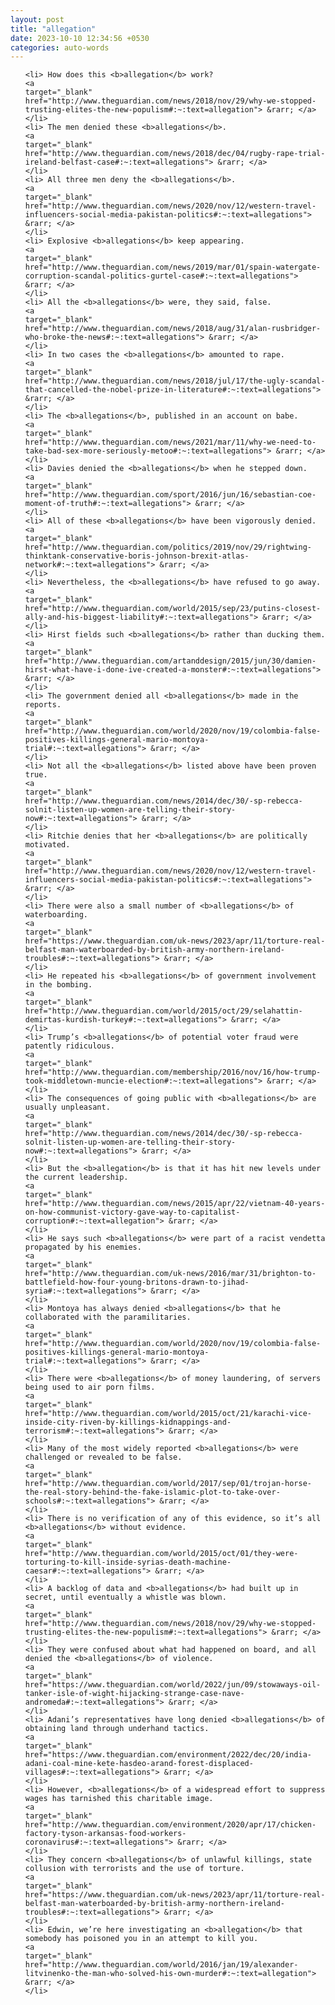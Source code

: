 ```yaml
---
layout: post
title: "allegation"
date: 2023-10-10 12:34:56 +0530
categories: auto-words
---
```

<ol>

    <li> How does this <b>allegation</b> work?
    <a 
    target="_blank" 
    href="http://www.theguardian.com/news/2018/nov/29/why-we-stopped-trusting-elites-the-new-populism#:~:text=allegation"> &rarr; </a>
    </li>
    <li> The men denied these <b>allegations</b>.
    <a 
    target="_blank" 
    href="http://www.theguardian.com/news/2018/dec/04/rugby-rape-trial-ireland-belfast-case#:~:text=allegations"> &rarr; </a>
    </li>
    <li> All three men deny the <b>allegations</b>.
    <a 
    target="_blank" 
    href="http://www.theguardian.com/news/2020/nov/12/western-travel-influencers-social-media-pakistan-politics#:~:text=allegations"> &rarr; </a>
    </li>
    <li> Explosive <b>allegations</b> keep appearing.
    <a 
    target="_blank" 
    href="http://www.theguardian.com/news/2019/mar/01/spain-watergate-corruption-scandal-politics-gurtel-case#:~:text=allegations"> &rarr; </a>
    </li>
    <li> All the <b>allegations</b> were, they said, false.
    <a 
    target="_blank" 
    href="http://www.theguardian.com/news/2018/aug/31/alan-rusbridger-who-broke-the-news#:~:text=allegations"> &rarr; </a>
    </li>
    <li> In two cases the <b>allegations</b> amounted to rape.
    <a 
    target="_blank" 
    href="http://www.theguardian.com/news/2018/jul/17/the-ugly-scandal-that-cancelled-the-nobel-prize-in-literature#:~:text=allegations"> &rarr; </a>
    </li>
    <li> The <b>allegations</b>, published in an account on babe.
    <a 
    target="_blank" 
    href="http://www.theguardian.com/news/2021/mar/11/why-we-need-to-take-bad-sex-more-seriously-metoo#:~:text=allegations"> &rarr; </a>
    </li>
    <li> Davies denied the <b>allegations</b> when he stepped down.
    <a 
    target="_blank" 
    href="http://www.theguardian.com/sport/2016/jun/16/sebastian-coe-moment-of-truth#:~:text=allegations"> &rarr; </a>
    </li>
    <li> All of these <b>allegations</b> have been vigorously denied.
    <a 
    target="_blank" 
    href="http://www.theguardian.com/politics/2019/nov/29/rightwing-thinktank-conservative-boris-johnson-brexit-atlas-network#:~:text=allegations"> &rarr; </a>
    </li>
    <li> Nevertheless, the <b>allegations</b> have refused to go away.
    <a 
    target="_blank" 
    href="http://www.theguardian.com/world/2015/sep/23/putins-closest-ally-and-his-biggest-liability#:~:text=allegations"> &rarr; </a>
    </li>
    <li> Hirst fields such <b>allegations</b> rather than ducking them.
    <a 
    target="_blank" 
    href="http://www.theguardian.com/artanddesign/2015/jun/30/damien-hirst-what-have-i-done-ive-created-a-monster#:~:text=allegations"> &rarr; </a>
    </li>
    <li> The government denied all <b>allegations</b> made in the reports.
    <a 
    target="_blank" 
    href="http://www.theguardian.com/world/2020/nov/19/colombia-false-positives-killings-general-mario-montoya-trial#:~:text=allegations"> &rarr; </a>
    </li>
    <li> Not all the <b>allegations</b> listed above have been proven true.
    <a 
    target="_blank" 
    href="http://www.theguardian.com/news/2014/dec/30/-sp-rebecca-solnit-listen-up-women-are-telling-their-story-now#:~:text=allegations"> &rarr; </a>
    </li>
    <li> Ritchie denies that her <b>allegations</b> are politically motivated.
    <a 
    target="_blank" 
    href="http://www.theguardian.com/news/2020/nov/12/western-travel-influencers-social-media-pakistan-politics#:~:text=allegations"> &rarr; </a>
    </li>
    <li> There were also a small number of <b>allegations</b> of waterboarding.
    <a 
    target="_blank" 
    href="https://www.theguardian.com/uk-news/2023/apr/11/torture-real-belfast-man-waterboarded-by-british-army-northern-ireland-troubles#:~:text=allegations"> &rarr; </a>
    </li>
    <li> He repeated his <b>allegations</b> of government involvement in the bombing.
    <a 
    target="_blank" 
    href="http://www.theguardian.com/world/2015/oct/29/selahattin-demirtas-kurdish-turkey#:~:text=allegations"> &rarr; </a>
    </li>
    <li> Trump’s <b>allegations</b> of potential voter fraud were patently ridiculous.
    <a 
    target="_blank" 
    href="http://www.theguardian.com/membership/2016/nov/16/how-trump-took-middletown-muncie-election#:~:text=allegations"> &rarr; </a>
    </li>
    <li> The consequences of going public with <b>allegations</b> are usually unpleasant.
    <a 
    target="_blank" 
    href="http://www.theguardian.com/news/2014/dec/30/-sp-rebecca-solnit-listen-up-women-are-telling-their-story-now#:~:text=allegations"> &rarr; </a>
    </li>
    <li> But the <b>allegation</b> is that it has hit new levels under the current leadership.
    <a 
    target="_blank" 
    href="http://www.theguardian.com/news/2015/apr/22/vietnam-40-years-on-how-communist-victory-gave-way-to-capitalist-corruption#:~:text=allegation"> &rarr; </a>
    </li>
    <li> He says such <b>allegations</b> were part of a racist vendetta propagated by his enemies.
    <a 
    target="_blank" 
    href="http://www.theguardian.com/uk-news/2016/mar/31/brighton-to-battlefield-how-four-young-britons-drawn-to-jihad-syria#:~:text=allegations"> &rarr; </a>
    </li>
    <li> Montoya has always denied <b>allegations</b> that he collaborated with the paramilitaries.
    <a 
    target="_blank" 
    href="http://www.theguardian.com/world/2020/nov/19/colombia-false-positives-killings-general-mario-montoya-trial#:~:text=allegations"> &rarr; </a>
    </li>
    <li> There were <b>allegations</b> of money laundering, of servers being used to air porn films.
    <a 
    target="_blank" 
    href="http://www.theguardian.com/world/2015/oct/21/karachi-vice-inside-city-riven-by-killings-kidnappings-and-terrorism#:~:text=allegations"> &rarr; </a>
    </li>
    <li> Many of the most widely reported <b>allegations</b> were challenged or revealed to be false.
    <a 
    target="_blank" 
    href="http://www.theguardian.com/world/2017/sep/01/trojan-horse-the-real-story-behind-the-fake-islamic-plot-to-take-over-schools#:~:text=allegations"> &rarr; </a>
    </li>
    <li> There is no verification of any of this evidence, so it’s all <b>allegations</b> without evidence.
    <a 
    target="_blank" 
    href="http://www.theguardian.com/world/2015/oct/01/they-were-torturing-to-kill-inside-syrias-death-machine-caesar#:~:text=allegations"> &rarr; </a>
    </li>
    <li> A backlog of data and <b>allegations</b> had built up in secret, until eventually a whistle was blown.
    <a 
    target="_blank" 
    href="http://www.theguardian.com/news/2018/nov/29/why-we-stopped-trusting-elites-the-new-populism#:~:text=allegations"> &rarr; </a>
    </li>
    <li> They were confused about what had happened on board, and all denied the <b>allegations</b> of violence.
    <a 
    target="_blank" 
    href="https://www.theguardian.com/world/2022/jun/09/stowaways-oil-tanker-isle-of-wight-hijacking-strange-case-nave-andromeda#:~:text=allegations"> &rarr; </a>
    </li>
    <li> Adani’s representatives have long denied <b>allegations</b> of obtaining land through underhand tactics.
    <a 
    target="_blank" 
    href="https://www.theguardian.com/environment/2022/dec/20/india-adani-coal-mine-kete-hasdeo-arand-forest-displaced-villages#:~:text=allegations"> &rarr; </a>
    </li>
    <li> However, <b>allegations</b> of a widespread effort to suppress wages has tarnished this charitable image.
    <a 
    target="_blank" 
    href="http://www.theguardian.com/environment/2020/apr/17/chicken-factory-tyson-arkansas-food-workers-coronavirus#:~:text=allegations"> &rarr; </a>
    </li>
    <li> They concern <b>allegations</b> of unlawful killings, state collusion with terrorists and the use of torture.
    <a 
    target="_blank" 
    href="https://www.theguardian.com/uk-news/2023/apr/11/torture-real-belfast-man-waterboarded-by-british-army-northern-ireland-troubles#:~:text=allegations"> &rarr; </a>
    </li>
    <li> Edwin, we’re here investigating an <b>allegation</b> that somebody has poisoned you in an attempt to kill you.
    <a 
    target="_blank" 
    href="http://www.theguardian.com/world/2016/jan/19/alexander-litvinenko-the-man-who-solved-his-own-murder#:~:text=allegation"> &rarr; </a>
    </li>